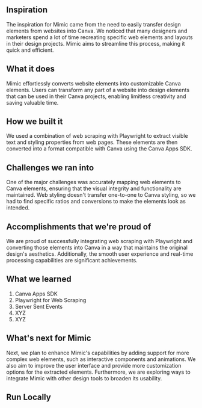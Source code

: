 ## Inspiration

The inspiration for Mimic came from the need to easily transfer design elements from websites into Canva. We noticed that many designers and marketers spend a lot of time recreating specific web elements and layouts in their design projects. Mimic aims to streamline this process, making it quick and efficient.

## What it does

Mimic effortlessly converts website elements into customizable Canva elements. Users can transform any part of a website into design elements that can be used in their Canva projects, enabling limitless creativity and saving valuable time.

## How we built it

We used a combination of web scraping with Playwright to extract visible text and styling properties from web pages. These elements are then converted into a format compatible with Canva using the Canva Apps SDK.

## Challenges we ran into

One of the major challenges was accurately mapping web elements to Canva elements, ensuring that the visual integrity and functionality are maintained. Web styling doesn't transfer one-to-one to Canva styling, so we had to find specific ratios and conversions to make the elements look as intended.

## Accomplishments that we're proud of

We are proud of successfully integrating web scraping with Playwright and converting those elements into Canva in a way that maintains the original design's aesthetics. Additionally, the smooth user experience and real-time processing capabilities are significant achievements.

## What we learned

1. Canva Apps SDK
2. Playwright for Web Scraping
3. Server Sent Events
4. XYZ
5. XYZ

## What's next for Mimic

Next, we plan to enhance Mimic's capabilities by adding support for more complex web elements, such as interactive components and animations. We also aim to improve the user interface and provide more customization options for the extracted elements. Furthermore, we are exploring ways to integrate Mimic with other design tools to broaden its usability.

## Run Locally

